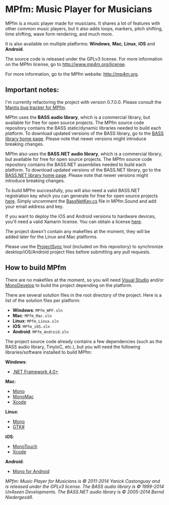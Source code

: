 MPfm: Music Player for Musicians
====

MPfm is a music player made for musicians. It shares a lot of features with other common music players, but it also adds loops, markers, pitch shifting, time shifting, wave form rendering, and much more. 

It is also available on multiple platforms: __Windows__, __Mac__, __Linux__, __iOS__ and __Android__. 

The source code is released under the GPLv3 license. For more information on the MPfm license, go to http://www.mp4m.org/license.

For more information, go to the MPfm website: http://mp4m.org.

Important notes:
--

I'm currently refactoring the project with version 0.7.0.0. Please consult the [Mantis bug tracker for MPfm](http://www.mp4m.org/mantis/roadmap_page.php).

MPfm uses the __BASS audio library__, which is a commercial library, but available for free for open source projects. The MPfm source code repository contains the BASS static/dynamic libraries needed to build each platform. To download updated versions of the BASS library, go to the [BASS library home page](http://www.un4seen.com). Please note that newer versions might introduce breaking changes.

MPfm also uses the __BASS.NET audio library__, which is a commercial library, but available for free for open source projects. The MPfm source code repository contains the BASS.NET assemblies needed to build each platform. To download updated versions of the BASS.NET library, go to the [BASS.NET library home page](http://bass.radio42.com). Please note that newer versions might introduce breaking changes. 

To build MPfm successfully, you will also need a valid BASS.NET registration key which you can generate for free for open source projects [here](http://bass.radio42.com/bass_register.html). Simply uncomment the [BassNetKey.cs](MPfm/MPfm.Sound/BassNetKey.cs) file in MPfm.Sound and add your email address and key.

If you want to deploy the iOS and Android versions to hardware devices, you'll need a valid Xamarin license. You can obtain a license [here](http://www.xamarin.com).

The project doesn't contain any makefiles at the moment, they will be added later for the Linux and Mac platforms.

Please use the [ProjectSync](https://github.com/ycastonguay/MPfm/tree/master/ProjectSync) tool (included on this repository) to synchronize desktop/iOS/Android project files before submitting any pull requests.

How to build MPfm
--

There are no makefiles at the moment, so you will need [Visual Studio](http://www.microsoft.com/visualstudio/) and/or [MonoDevelop](http://monodevelop.com/) to build the project depending on the platform.

There are several solution files in the root directory of the project. Here is a list of the solution files per platform:

+  __Windows__: `MPfm_WPF.sln`
+  __Mac__: `MPfm_Mac.sln`
+  __Linux__: `MPfm_Linux.sln`
+  __iOS__: `MPfm_iOS.sln`
+  __Android__: `MPfm_Android.sln`

The project source code already contains a few dependencies (such as the BASS audio library, TinyIoC, etc.), but you will need the following libraries/software installed to build MPfm:

__Windows__:
+ [.NET Framework 4.0+](http://www.microsoft.com/net)

__Mac__:
+ [Mono](http://www.mono-project.com)
+ [MonoMac](https://github.com/mono/monomac)
+ [Xcode](https://developer.apple.com/xcode/)

__Linux__:
+ [Mono](http://www.mono-project.com)
+ [GTK#](http://www.mono-project.com/GtkSharp)

__iOS__:
+ [MonoTouch](http://xamarin.com/monotouch)
+ [Xcode](https://developer.apple.com/xcode/)

__Android__:
+ [Mono for Android](http://xamarin.com/monoforandroid)

*MPfm: Music Player for Musicians is © 2011-2014 Yanick Castonguay and is released under the GPLv3 license.*
*The BASS audio library is © 1999-2014 Un4seen Developments.*
*The BASS.NET audio library is © 2005-2014 Bernd Niedergesäß.*
